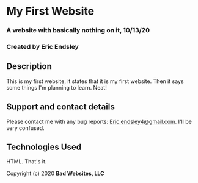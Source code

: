 # My First Website

### A website with basically nothing on it, 10/13/20

### Created by Eric Endsley

## Description

This is my first website, it states that it is my first website. Then it says some things I'm planning to learn. Neat!

## Support and contact details

Please contact me with any bug reports: Eric.endsley4@gmail.com. I'll be very confused.

## Technologies Used

HTML. That's it.

Copyright (c) 2020 **Bad Websites, LLC**